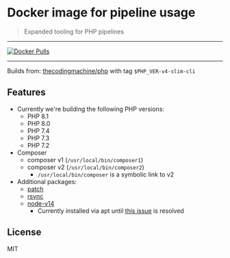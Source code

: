 # Docker image for pipeline usage

> Expanded tooling for PHP pipelines

---
[![Docker Pulls](https://img.shields.io/docker/pulls/kellerkinder/pipeline-image.svg?style=for-the-badge&logo=docker)](https://hub.docker.com/r/kellerkinder/pipeline-image/)

---

Builds from: [thecodingmachine/php](https://github.com/thecodingmachine/docker-images-php) with tag `$PHP_VER-v4-slim-cli`

## Features
* Currently we're building the following PHP versions:
  * PHP 8.1
  * PHP 8.0
  * PHP 7.4
  * PHP 7.3
  * PHP 7.2
* Composer
  * composer v1 (`/usr/local/bin/composer1`)
  * composer v2 (`/usr/local/bin/composer2`)
    * `/usr/local/bin/composer` is a symbolic link to v2
* Additional packages:
  * [patch](https://wiki.ubuntuusers.de/patch/)
  * [rsync](https://wiki.ubuntuusers.de/rsync/)
  * [node-v14](https://wiki.ubuntuusers.de/Node.js/)
    * Currently installed via apt until [this issue](https://github.com/thecodingmachine/docker-images-php/issues/337) is resolved

## License
MIT
